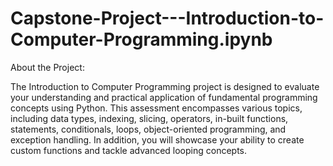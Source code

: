 # Capstone-Project---Introduction-to-Computer-Programming.ipynb
About the Project:

The Introduction to Computer Programming project is designed to evaluate your understanding and practical application of fundamental programming concepts using Python. This assessment encompasses various topics, including data types, indexing, slicing, operators, in-built functions, statements, conditionals, loops, object-oriented programming, and exception handling. In addition, you will showcase your ability to create custom functions and tackle advanced looping concepts.
